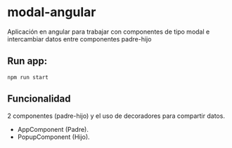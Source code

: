 # modal-angular

Aplicación en angular para trabajar con componentes de tipo modal e intercambiar datos entre componentes padre-hijo


## Run app:
```
npm run start
```

## Funcionalidad

2 componentes (padre-hijo) y el uso de decoradores para compartir datos.

- AppComponent (Padre).
- PopupComponent (Hijo).
